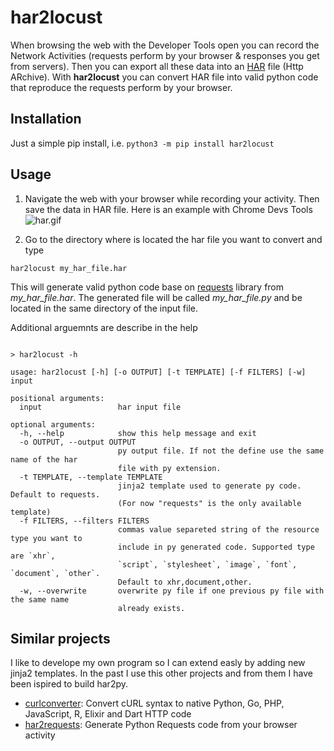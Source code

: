 # har2locust

When browsing the web with the Developer Tools open you can record the Network
Activities (requests perform by your browser & responses you get from servers).
Then you can export all these data into an [HAR](https://en.wikipedia.org/wiki/HAR_(file_format))
file (Http ARchive). With **har2locust** you can convert HAR file into valid python
code that reproduce the requests perform by your browser.

## Installation

Just a simple pip install, i.e. `python3 -m pip install har2locust`

## Usage

1. Navigate the web with your browser while recording your activity. Then save the
data in HAR file. Here is an example with Chrome Devs Tools
![har.gif](https://github.com/S1M0N38/har2py/blob/main/har.gif?raw=true)

2. Go to the directory where is located the har file you want to convert and
type

```har2locust my_har_file.har```

This will generate valid python code base on [requests](https://requests.readthedocs.io/en/master/)
library from *my_har_file.har*. The generated file will be called
*my_har_file.py* and be located in the same directory of the input file.

Additional arguemnts are describe in the help

```

> har2locust -h

usage: har2locust [-h] [-o OUTPUT] [-t TEMPLATE] [-f FILTERS] [-w] input

positional arguments:
  input                 har input file

optional arguments:
  -h, --help            show this help message and exit
  -o OUTPUT, --output OUTPUT
                        py output file. If not the define use the same name of the har
                        file with py extension.
  -t TEMPLATE, --template TEMPLATE
                        jinja2 template used to generate py code. Default to requests.
                        (For now "requests" is the only available template)
  -f FILTERS, --filters FILTERS
                        commas value separeted string of the resource type you want to
                        include in py generated code. Supported type are `xhr`,
                        `script`, `stylesheet`, `image`, `font`, `document`, `other`.
                        Default to xhr,document,other.
  -w, --overwrite       overwrite py file if one previous py file with the same name
                        already exists.

```

## Similar projects

I like to develope my own program so I can extend easly by adding new jinja2 templates.
In the past I use this other projects and from them I have been ispired to build
har2py.

- [curlconverter](https://github.com/NickCarneiro/curlconverter):
  Convert cURL syntax to native Python, Go, PHP, JavaScript, R, Elixir and Dart
  HTTP code
- [har2requests](https://github.com/louisabraham/har2requests):
  Generate Python Requests code from your browser activity
